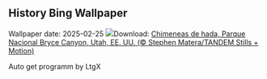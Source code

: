 ## History Bing Wallpaper
Wallpaper date: 2025-02-25
![](https://www.bing.com/th?id=OHR.BryceHoodoos_ES-ES5738568418_UHD.jpg&w=1000)Download: [Chimeneas de hada, Parque Nacional Bryce Canyon, Utah, EE. UU. (© Stephen Matera/TANDEM Stills + Motion)](https://www.bing.com/th?id=OHR.BryceHoodoos_ES-ES5738568418_UHD.jpg)

Auto get programm by LtgX
